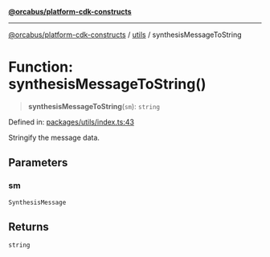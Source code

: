 [**@orcabus/platform-cdk-constructs**](../../../../README.md)

***

[@orcabus/platform-cdk-constructs](../../../../README.md) / [utils](../README.md) / synthesisMessageToString

# Function: synthesisMessageToString()

> **synthesisMessageToString**(`sm`): `string`

Defined in: [packages/utils/index.ts:43](https://github.com/OrcaBus/platform-cdk-constructs/blob/main/packages/utils/index.ts#L43)

Stringify the message data.

## Parameters

### sm

`SynthesisMessage`

## Returns

`string`
